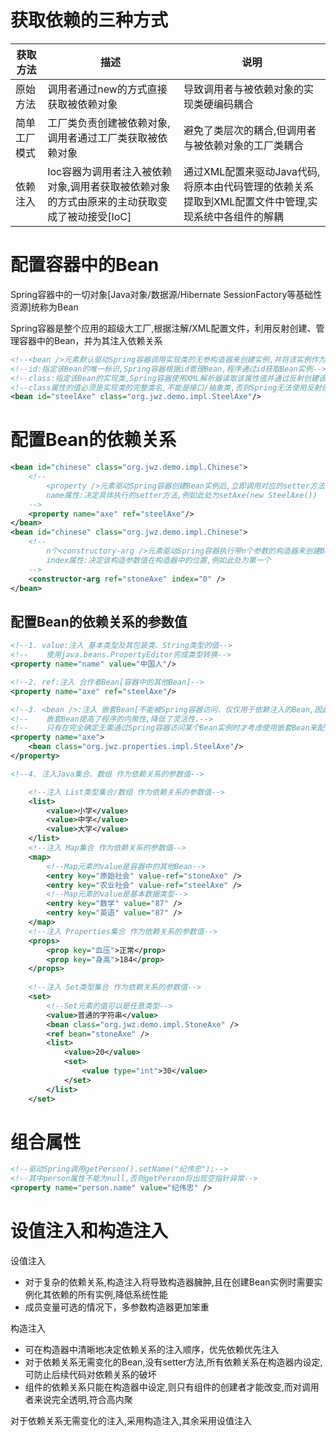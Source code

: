 # 获取依赖的三种方式
获取方法 | 描述 | 说明
---|---|---
原始方法 | 调用者通过new的方式直接获取被依赖对象 | 导致调用者与被依赖对象的实现类硬编码耦合
简单工厂模式 | 工厂类负责创建被依赖对象,调用者通过工厂类获取被依赖对象 | 避免了类层次的耦合,但调用者与被依赖对象的工厂类耦合
依赖注入 | Ioc容器为调用者注入被依赖对象,调用者获取被依赖对象的方式由原来的主动获取变成了被动接受[IoC] | 通过XML配置来驱动Java代码,将原本由代码管理的依赖关系提取到XML配置文件中管理,实现系统中各组件的解耦

# 配置容器中的Bean
Spring容器中的一切对象[Java对象/数据源/Hibernate SessionFactory等基础性资源]统称为Bean

Spring容器是整个应用的超级大工厂,根据注解/XML配置文件，利用反射创建、管理容器中的Bean，并为其注入依赖关系
```xml
<!--<bean />元素默认驱动Spring容器调用实现类的无参构造器来创建实例,并将该实例作为容器中的Bean-->
<!--id:指定该Bean的唯一标识,Spring容器根据id管理Bean,程序通过id获取Bean实例-->
<!--class:指定该Bean的实现类,Spring容器使用XML解析器读取该属性值并通过反射创建该实现类的实例-->
<!--class属性的值必须是实现类的完整类名,不能是接口/抽象类,否则Spring无法使用反射创建实例-->
<bean id="steelAxe" class="org.jwz.demo.impl.SteelAxe"/>
```

# 配置Bean的依赖关系
```xml
<bean id="chinese" class="org.jwz.demo.impl.Chinese">
    <!--
        <property />元素驱动Spring容器创建Bean实例后,立即调用对应的setter方法注入其依赖关系
        name属性:决定具体执行的setter方法,例如此处为setAxe(new SteelAxe())
    -->
    <property name="axe" ref="steelAxe"/>
</bean>
<bean id="chinese" class="org.jwz.demo.impl.Chinese">
    <!--
        n个<constructory-arg />元素驱动Spring容器执行带n个参数的构造器来创建Bean实例的同时完成依赖关系的注入
        index属性:决定该构造参数值在构造器中的位置,例如此处为第一个
    -->
    <constructor-arg ref="stoneAxe" index="0" />
</bean>
```

## 配置Bean的依赖关系的参数值
```xml
<!--1. value:注入 基本类型及其包装类、String类型的值-->
<!--    使用java.beans.PropertyEditor完成类型转换-->
<property name="name" value="中国人"/>

<!--2. ref:注入 合作者Bean[容器中的其他Bean]-->
<property name="axe" ref="steelAxe"/>

<!--3. <bean />:注入 嵌套Bean[不能被Spring容器访问、仅仅用于依赖注入的Bean,因此无须id属性]-->
<!--    嵌套Bean提高了程序的内聚性,降低了灵活性.-->
<!--    只有在完全确定无需通过Spring容器访问某个Bean实例时才考虑使用嵌套Bean来配置该Bean-->
<property name="axe">
    <bean class="org.jwz.properties.impl.SteelAxe"/>
</property>

<!--4. 注入Java集合、数组 作为依赖关系的参数值-->

    <!--注入 List类型集合/数组 作为依赖关系的参数值-->
    <list>
        <value>小学</value>
        <value>中学</value>
        <value>大学</value>
    </list>
    <!--注入 Map集合 作为依赖关系的参数值-->
    <map>
        <!--Map元素的value是容器中的其他Bean-->
        <entry key="原始社会" value-ref="stoneAxe" />
        <entry key="农业社会" value-ref="steelAxe" />
        <!--Map元素的value是基本数据类型-->
        <entry key="数学" value="87" />
        <entry key="英语" value="87" />
    </map>
    <!--注入 Properties集合 作为依赖关系的参数值-->
    <props>
        <prop key="血压">正常</prop>
        <prop key="身高">184</prop>
    </props>
    
    <!--注入 Set类型集合 作为依赖关系的参数值-->
    <set>
        <!--Set元素的值可以是任意类型-->
        <value>普通的字符串</value>
        <bean class="org.jwz.demo.impl.StoneAxe" />
        <ref bean="stoneAxe" />
        <list>
            <value>20</value>
            <set>
                <value type="int">30</value>
            </set>
        </list>
    </set>
```
# 组合属性
```xml
<!--驱动Spring调用getPerson().setName("纪伟忠");-->
<!--其中person属性不能为null,否则getPerson将出现空指针异常-->
<property name="person.name" value="纪伟忠" />
```

# 设值注入和构造注入
设值注入
- 对于复杂的依赖关系,构造注入将导致构造器臃肿,且在创建Bean实例时需要实例化其依赖的所有实例,降低系统性能
- 成员变量可选的情况下，多参数构造器更加笨重

构造注入
- 可在构造器中清晰地决定依赖关系的注入顺序，优先依赖优先注入
- 对于依赖关系无需变化的Bean,没有setter方法,所有依赖关系在构造器内设定,可防止后续代码对依赖关系的破坏
- 组件的依赖关系只能在构造器中设定,则只有组件的创建者才能改变,而对调用者来说完全透明,符合高内聚

对于依赖关系无需变化的注入,采用构造注入,其余采用设值注入